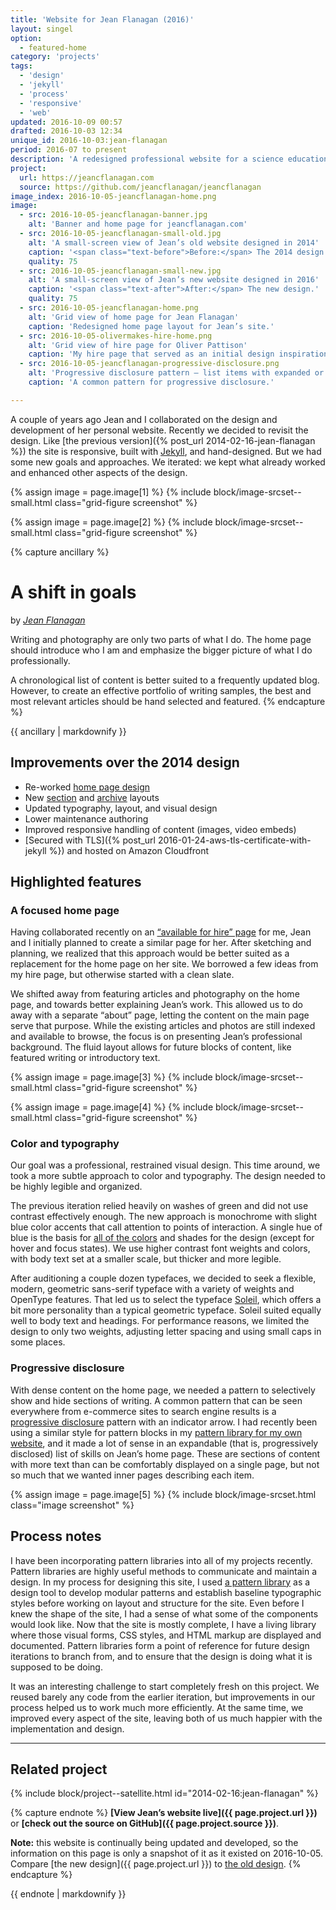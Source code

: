 ```yaml
---
title: 'Website for Jean Flanagan (2016)'
layout: singel
option:
  - featured-home
category: 'projects'
tags:
  - 'design'
  - 'jekyll'
  - 'process'
  - 'responsive'
  - 'web'
updated: 2016-10-09 00:57
drafted: 2016-10-03 12:34
unique_id: 2016-10-03:jean-flanagan
period: 2016-07 to present
description: 'A redesigned professional website for a science education specialist, writer, and editor.'
project:
  url: https://jeancflanagan.com
  source: https://github.com/jeancflanagan/jeancflanagan
image_index: 2016-10-05-jeancflanagan-home.png
image:
  - src: 2016-10-05-jeancflanagan-banner.jpg
    alt: 'Banner and home page for jeancflanagan.com'
  - src: 2016-10-05-jeancflanagan-small-old.jpg
    alt: 'A small-screen view of Jean’s old website designed in 2014'
    caption: '<span class="text-before">Before:</span> The 2014 design.'
    quality: 75
  - src: 2016-10-05-jeancflanagan-small-new.jpg
    alt: 'A small-screen view of Jean’s new website designed in 2016'
    caption: '<span class="text-after">After:</span> The new design.'
    quality: 75
  - src: 2016-10-05-jeancflanagan-home.png
    alt: 'Grid view of home page for Jean Flanagan'
    caption: 'Redesigned home page layout for Jean’s site.'
  - src: 2016-10-05-olivermakes-hire-home.png
    alt: 'Grid view of hire page for Oliver Pattison'
    caption: 'My hire page that served as an initial design inspiration.'
  - src: 2016-10-05-jeancflanagan-progressive-disclosure.png
    alt: 'Progressive disclosure pattern – list items with expanded or contracted summaries.'
    caption: 'A common pattern for progressive disclosure.'

---
```


A couple of years ago Jean and I collaborated on the design and development of her personal website. Recently we decided to revisit the design. Like [the previous version]({% post_url 2014-02-16-jean-flanagan %}) the site is responsive, built with [Jekyll](/labels/jekyll/), and hand-designed. But we had some new goals and approaches. We iterated: we kept what already worked and enhanced other aspects of the design.

<div class="grid">
  {% assign image = page.image[1] %}
  {% include block/image-srcset--small.html class="grid-figure screenshot" %}  

  {% assign image = page.image[2] %}
  {% include block/image-srcset--small.html class="grid-figure screenshot" %}
</div>

{% capture ancillary %}
# A shift in goals

by <cite><a href="https://jeancflanagan.com">Jean Flanagan</a></cite>

Writing and photography are only two parts of what I do. The home page should introduce who I am and emphasize the bigger picture of what I do professionally.

A chronological list of content is better suited to a frequently updated blog. However, to create an effective portfolio of writing samples, the best and most relevant articles should be hand selected and featured.
{% endcapture %}

<aside class="ancillary">
{{ ancillary | markdownify }}
</aside>

## Improvements over the 2014 design

- Re-worked [home page design](https://jeancflanagan.com)
- New [section](https://jeancflanagan.com/writing/) and [archive](https://jeancflanagan.com/archive/) layouts
- Updated typography, layout, and visual design
- Lower maintenance authoring
- Improved responsive handling of content (images, video embeds)
- [Secured with TLS]({% post_url 2016-01-24-aws-tls-certificate-with-jekyll %}) and hosted on Amazon Cloudfront

## Highlighted features

### A focused home page

Having collaborated recently on an [“available for hire” page](/hire/) for me, Jean and I initially planned to create a similar page for her. After sketching and planning, we realized that this approach would be better suited as a replacement for the home page on her site. We borrowed a few ideas from my hire page, but otherwise started with a clean slate.

We shifted away from featuring articles and photography on the home page, and towards better explaining Jean’s work. This allowed us to do away with a separate “about” page, letting the content on the main page serve that purpose. While the existing articles and photos are still indexed and available to browse, the focus is on presenting Jean’s professional background. The fluid layout allows for future blocks of content, like featured writing or introductory text.

<div class="grid--wide">
  {% assign image = page.image[3] %}
  {% include block/image-srcset--small.html class="grid-figure screenshot" %}  

  {% assign image = page.image[4] %}
  {% include block/image-srcset--small.html class="grid-figure screenshot" %}
</div>

### Color and typography

Our goal was a professional, restrained visual design. This time around, we took a more subtle approach to color and typography. The design needed to be highly legible and organized.

The previous iteration relied heavily on washes of green and did not use contrast effectively enough. The new approach is monochrome with slight blue color accents that call attention to points of interaction. A single hue of blue is the basis for [all of the colors](https://jeancflanagan.com/patterns/color/) and shades for the design (except for hover and focus states). We use higher contrast font weights and colors, with body text set at a smaller scale, but thicker and more legible.

After auditioning a couple dozen typefaces, we decided to seek a flexible, modern, geometric sans-serif typeface with a variety of weights and OpenType features. That led us to select the typeface [Soleil](http://www.type-together.com/Soleil), which offers a bit more personality than a typical geometric typeface. Soleil suited equally well to body text and headings. For performance reasons, we limited the design to only two weights, adjusting letter spacing and using small caps in some places.

### Progressive disclosure

With dense content on the home page, we needed a pattern to selectively show and hide sections of writing. A common pattern that can be seen everywhere from e-commerce sites to search engine results is a [progressive disclosure](https://en.wikipedia.org/wiki/Progressive_disclosure) pattern with an indicator arrow. I had recently been using a similar style for pattern blocks in my [pattern library for my own website](/patterns/), and it made a lot of sense in an expandable (that is, progressively disclosed) list of skills on Jean’s home page. These are sections of content with more text than can be comfortably displayed on a single page, but not so much that we wanted inner pages describing each item.

{% assign image = page.image[5] %}
{% include block/image-srcset.html class="image screenshot" %}

## Process notes

I have been incorporating pattern libraries into all of my projects recently. Pattern libraries are highly useful methods to communicate and maintain a design. In my process for designing this site, I used [a pattern library](https://jeancflanagan.com/patterns/) as a design tool to develop modular patterns and establish baseline typographic styles before working on layout and structure for the site. Even before I knew the shape of the site, I had a sense of what some of the components would look like. Now that the site is mostly complete, I have a living library where those visual forms, CSS styles, and HTML markup are displayed and documented. Pattern libraries form a point of reference for future design iterations to branch from, and to ensure that the design is doing what it is supposed to be doing.

It was an interesting challenge to start completely fresh on this project. We reused barely any code from the earlier iteration, but improvements in our process helped us to work much more efficiently. At the same time, we improved every aspect of the site, leaving both of us much happier with the implementation and design.

---

## Related project

{% include block/project--satellite.html id="2014-02-16:jean-flanagan" %}

{% capture endnote %}
**[View Jean’s website live]({{ page.project.url }})** or **[check out the source on GitHub]({{ page.project.source }})**.

**Note:** this website is continually being updated and developed, so the information on this page is only a snapshot of it as it existed on 2016-10-05. Compare [the new design]({{ page.project.url }}) to [the old design](https://2016.jeancflanagan.com).
{% endcapture %}

<aside class="ancillary--endnotes">
{{ endnote | markdownify }}
</aside>
